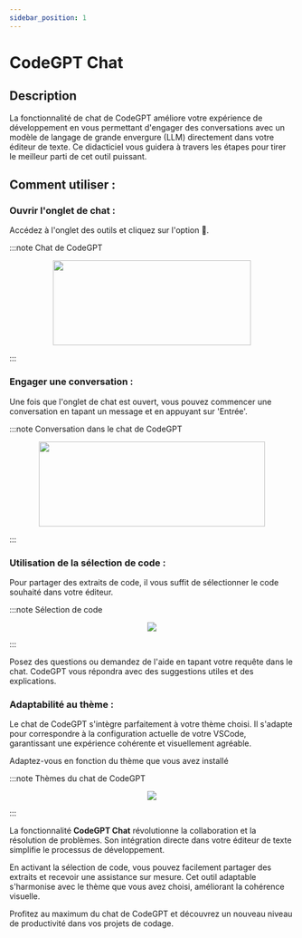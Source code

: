 ```yaml
---
sidebar_position: 1
---
```

# CodeGPT Chat

## Description
La fonctionnalité de chat de CodeGPT améliore votre expérience de développement en vous permettant d'engager des conversations avec un modèle de langage de grande envergure (LLM) directement dans votre éditeur de texte. Ce didacticiel vous guidera à travers les étapes pour tirer le meilleur parti de cet outil puissant.

## Comment utiliser :
### Ouvrir l'onglet de chat :
Accédez à l'onglet des outils et cliquez sur l'option 💬.

:::note Chat de CodeGPT
<p align="center">
      <img width="350" height="150" src="https://github.com/davila7/code-gpt-docs/assets/6216945/fad033c3-16b9-4f27-a4ff-1033e3bb67eb" />
</p>
:::

### Engager une conversation :

Une fois que l'onglet de chat est ouvert, vous pouvez commencer une conversation en tapant un message et en appuyant sur 'Entrée'.

:::note Conversation dans le chat de CodeGPT
<p align="center">
      <img width="400" height="150" src="https://github.com/davila7/code-gpt-docs/assets/6216945/52480e2c-f1ac-4e28-b71b-7af781d08dd2" />
</p>
:::

### Utilisation de la sélection de code :
Pour partager des extraits de code, il vous suffit de sélectionner le code souhaité dans votre éditeur.

:::note Sélection de code
<p align="center">
      <img src="https://user-images.githubusercontent.com/6216945/227110771-71c53663-72da-4a48-9b68-19a7e8783ff8.gif" />
</p>
:::

Posez des questions ou demandez de l'aide en tapant votre requête dans le chat. CodeGPT vous répondra avec des suggestions utiles et des explications.

### Adaptabilité au thème :

Le chat de CodeGPT s'intègre parfaitement à votre thème choisi. Il s'adapte pour correspondre à la configuration actuelle de votre VSCode, garantissant une expérience cohérente et visuellement agréable.

Adaptez-vous en fonction du thème que vous avez installé

:::note Thèmes du chat de CodeGPT
<p align="center">
    <img src="https://user-images.githubusercontent.com/6216945/227375441-212d8467-4469-44dd-9160-67fe2941eed4.gif" />
</p>
:::

La fonctionnalité **CodeGPT Chat** révolutionne la collaboration et la résolution de problèmes. Son intégration directe dans votre éditeur de texte simplifie le processus de développement.

En activant la sélection de code, vous pouvez facilement partager des extraits et recevoir une assistance sur mesure. Cet outil adaptable s'harmonise avec le thème que vous avez choisi, améliorant la cohérence visuelle.

Profitez au maximum du chat de CodeGPT et découvrez un nouveau niveau de productivité dans vos projets de codage.
